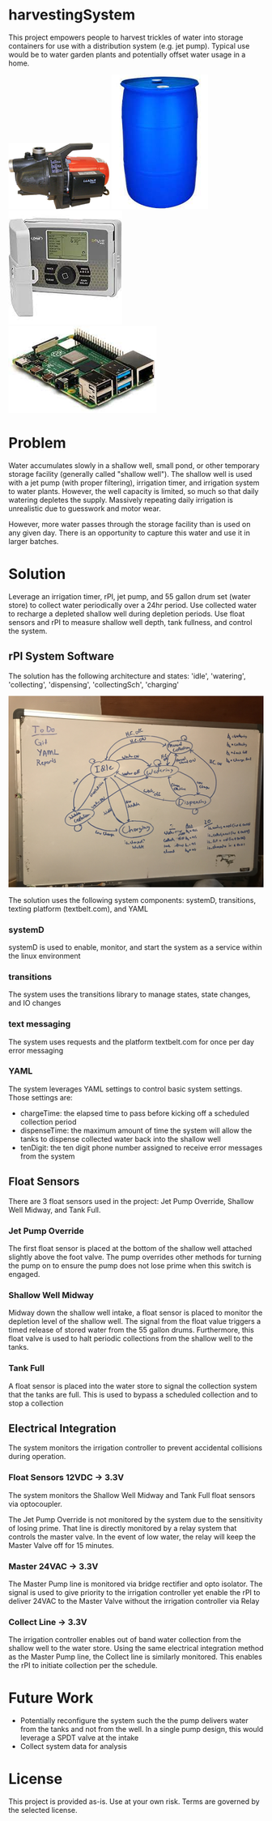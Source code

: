 # harvestingSystem

This project empowers people to harvest trickles of water into storage containers for use with a distribution system (e.g. jet pump).  Typical use would be to water garden plants and potentially offset water usage in a home.

![Alt Text](./ecojet110.png)
![Alt Text](./55GallonDrum.jpg)  
![Alt Text](./b-hyve.jpg)
![Alt Text](./rpi.jpg)  

# Problem

Water accumulates slowly in a shallow well, small pond, or other temporary storage facility (generally called "shallow well").  The shallow well is used with a jet pump (with proper filtering), irrigation timer, and irrigation system to water plants.  However, the well capacity is limited, so much so that daily watering depletes the supply.  Massively repeating daily irrigation is unrealistic due to guesswork and motor wear.

However, more water passes through the storage facility than is used on any given day.  There is an opportunity to capture this water and use it in larger batches.

# Solution

Leverage an irrigation timer, rPI, jet pump, and 55 gallon drum set (water store) to collect water periodically over a 24hr period.  Use collected water to recharge a depleted shallow well during depletion periods.  Use float sensors and rPI to measure shallow well depth, tank fullness, and control the system.  

## rPI System Software

The solution has the following architecture and states: 'idle', 'watering', 'collecting', 'dispensing', 'collectingSch', 'charging'

![Alt Text](./SystemArch.JPG)

The solution uses the following system components: systemD, transitions, texting platform (textbelt.com), and YAML

### systemD

systemD is used to enable, monitor, and start the system as a service within the linux environment

### transitions

The system uses the transitions library to manage states, state changes, and IO changes

### text messaging

The system uses requests and the platform textbelt.com for once per day error messaging

### YAML

The system leverages YAML settings to control basic system settings.  Those settings are:
* chargeTime: the elapsed time to pass before kicking off a scheduled collection period
* dispenseTime: the maximum amount of time the system will allow the tanks to dispense collected water back into the shallow well
* tenDigit: the ten digit phone number assigned to receive error messages from the system

## Float Sensors

There are 3 float sensors used in the project: Jet Pump Override, Shallow Well Midway, and Tank Full.

### Jet Pump Override

The first float sensor is placed at the bottom of the shallow well attached slightly above the foot valve.  The pump overrides other methods for turning the pump on to ensure the pump does not lose prime when this switch is engaged.

### Shallow Well Midway

Midway down the shallow well intake, a float sensor is placed to monitor the depletion level of the shallow well.  The signal from the float value triggers a timed release of stored water from the 55 gallon drums.  Furthermore, this float valve is used to halt periodic collections from the shallow well to the tanks.

### Tank Full

A float sensor is placed into the water store to signal the collection system that the tanks are full.  This is used to bypass a scheduled collection and to stop a collection

## Electrical Integration

The system monitors the irrigation controller to prevent accidental collisions during operation.

### Float Sensors 12VDC -> 3.3V

The system monitors the Shallow Well Midway and Tank Full float sensors via optocoupler.

The Jet Pump Override is not monitored by the system due to the sensitivity of losing prime. That line is directly monitored by a relay system that controls the master valve.  In the event of low water, the relay will keep the Master Valve off for 15 minutes.

### Master 24VAC -> 3.3V

The Master Pump line is monitored via bridge rectifier and opto isolator.  The signal is used to give priority to the irrigation controller yet enable the rPI to deliver 24VAC to the Master Valve without the irrigation controller via Relay

### Collect Line -> 3.3V

The irrigation controller enables out of band water collection from the shallow well to the water store.  Using the same electrical integration method as the Master Pump line, the Collect line is similarly monitored.  This enables the rPI to initiate collection per the schedule.

# Future Work

* Potentially reconfigure the system such the the pump delivers water from the tanks and not from the well.  In a single pump design, this would leverage a SPDT valve at the intake
* Collect system data for analysis

# License

This project is provided as-is.  Use at your own risk.  Terms are governed by the selected license.
